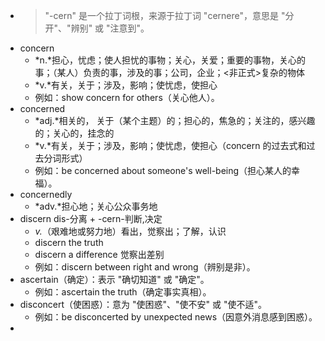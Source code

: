 - >"-cern" 是一个拉丁词根，来源于拉丁词 "cernere"，意思是 "分开"、"辨别" 或 "注意到"。
- concern
	- *n.*担心，忧虑；使人担忧的事物；关心，关爱；重要的事物，关心的事；（某人）负责的事，涉及的事；公司，企业；<非正式>复杂的物体
	- *v.*有关，关于；涉及，影响；使忧虑，使担心
	- 例如：show concern for others（关心他人）。
- concerned
	- *adj.*相关的， 关于（某个主题）的；担心的，焦急的；关注的，感兴趣的；关心的，挂念的
	- *v.*有关，关于；涉及，影响；使忧虑，使担心（concern 的过去式和过去分词形式）
	- 例如：be concerned about someone's well-being（担心某人的幸福）。
- concernedly
	- *adv.*担心地；关心公众事务地
- discern dis-分离 + -cern-判断,决定
	- *v.*（艰难地或努力地）看出，觉察出；了解，认识
	- discern the truth
	- discern a difference 觉察出差别
	- 例如：discern between right and wrong（辨别是非）。
- ascertain（确定）：表示 "确切知道" 或 "确定"。
	- 例如：ascertain the truth（确定事实真相）。
- disconcert（使困惑）：意为 "使困惑"、"使不安" 或 "使不适"。
	- 例如：be disconcerted by unexpected news（因意外消息感到困惑）。
-